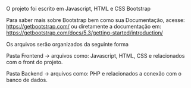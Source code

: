 O projeto foi escrito em Javascript, HTML e CSS Bootstrap

Para saber mais sobre Bootstrap bem como sua Documentação, acesse: https://getbootstrap.com/
ou diretamente a documentação em: https://getbootstrap.com/docs/5.3/getting-started/introduction/

Os arquivos serão organizados da seguinte forma

Pasta Frontend -> arquivos como: Javascript, HTML, CSS e relacionados com o front do projeto.

Pasta Backend -> arquivos como: PHP e relacionados a conexão com o banco de dados.